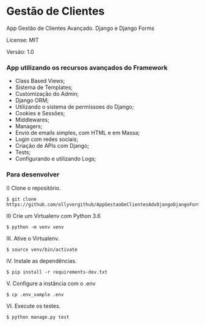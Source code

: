 Gestão de Clientes
========

App Gestão de Clientes Avançado. Django e Django Forms

License: MIT

Versão: 1.0

### App utilizando os recursos avançados do Framework

* Class Based Views;
* Sistema de Templates;
* Customização do Admin;
* Django ORM;
* Utilizando o sistema de permissoes do Django;
* Cookies e Sessões;
* Middlewares;
* Managers;
* Envio de emails simples, com HTML e em Massa;
* Login com redes sociais;
* Criação de APIs com Django;
* Tests;
* Configurando e utilizando Logs;

### Para desenvolver

I)  Clone o repositório.
```console
$ git clone https://github.com/ollyvergithub/AppGestaoDeClientesAdvDjangoDjangoForms.git
```

II)  Crie um Virtualenv com Python 3.6
```console
$ python -m venv venv
```

III.  Ative o Virtualenv.
```console
$ source venv/bin/activate
```

IV.  Instale as dependências.
```console
$ pip install -r requirements-dev.txt
```

V.  Configure a instância com o .env
```console
$ cp .env_sample .env
```

VI.  Execute os testes.
```console
$ python manage.py test
```